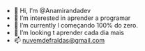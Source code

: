 - 👋 Hi, I’m @Anamirandadev
- 👀 I’m interested in  aprender a programar
- 🌱 I’m currently l começando 100% do zero.
- 💞️ I’m looking t aprender cada dia mais
- 📫 nuvemdefraldas@gmail.com

<!---
Anamirandadev/Anamirandadev is a ✨ special ✨ repository because its `README.md` (this file) appears on your GitHub profile.
You can click the Preview link to take a look at your changes.
--->
